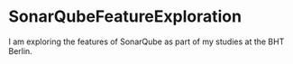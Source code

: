 # SonarQubeFeatureExploration
I am exploring the features of SonarQube as part of my studies at the BHT Berlin.
